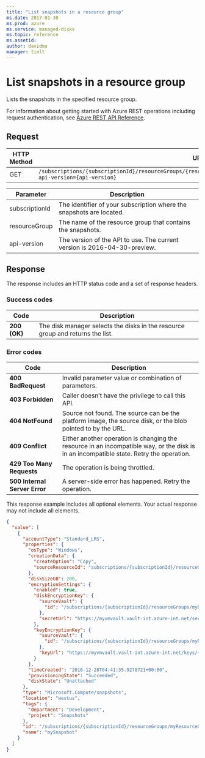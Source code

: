 ```yaml
---
title: "List snapshots in a resource group"
ms.date: 2017-01-30
ms.prod: azure
ms.service: managed-disks
ms.topic: reference
ms.assetid: 
author: davidmu
manager: timlt
---
```


# List snapshots in a resource group

Lists the snapshots in the specified resource group.

For information about getting started with Azure REST operations including request authentication, see [Azure REST API Reference](../../../../index.md).

## Request

| HTTP Method | URI|  
| ----------- |----|  
| GET | `/subscriptions/{subscriptionId}/resourceGroups/{resourceGroup}/providers/Microsoft.Compute/snapshots/?api-version={api-version}` |

| Parameter | Description |
| --------- | ----------- |
| subscriptionId | The identifier of your subscription where the snapshots are located. |
| resourceGroup | The name of the resource group that contains the snapshots. |
| api-version | The version of the API to use. The current version is 2016-04-30-preview. |
 

## Response

The response includes an HTTP status code and a set of response headers.  

### Success codes

| Code | Description |
| ---- | ----------- |
| **200 (OK)** | The disk manager selects the disks in the resource group and returns the list. | 

### Error codes

| Code | Description |
| ---- | ----------- |
| **400 BadRequest** | Invalid parameter value or combination of parameters. | 
| **403 Forbidden** | Caller doesn’t have the privilege to call this API. | 
| **404 NotFound** | Source not found. The source can be the platform image, the source disk, or the blob pointed to by the URL. |
| **409 Conflict** | Either another operation is changing the resource in an incompatible way, or the disk is in an incompatible state. Retry the operation. | 
| **429 Too Many Requests** | The operation is being throttled. |
| **500 Internal Server Error** |  A server-side error has happened. Retry the operation. |   

This response example includes all optional elements. Your actual response may not include all elements.

```json
{ 
  "value": [ 
    { 
      "accountType": "Standard_LRS",
      "properties": { 
        "osType": "Windows", 
        "creationData": { 
          "createOption": "Copy", 
          "sourceResourceId": "subscriptions/{subscriptionId}/resourceGroups/myResourceGroup/providers/Microsoft.Compute/snapshots/mySnapshot" 
        }, 
        "diskSizeGB": 200, 
        "encryptionSettings": { 
          "enabled": true, 
          "diskEncryptionKey": { 
            "sourceVault": { 
              "id": "/subscriptions/{subscriptionId}/resourceGroups/myResourceGroup/providers/Microsoft.KeyVault/vaults/myVMVault" 
            }, 
            "secretUrl": "https://myvmvault.vault-int.azure-int.net/secrets/{secret}" 
          }, 
          "keyEncryptionKey": { 
            "sourceVault": { 
              "id": "/subscriptions/{subscriptionId}/resourceGroups/myResourceGroup/providers/Microsoft.KeyVault/vaults/myVMVault" 
            }, 
            "keyUrl": "https://myvmvault.vault-int.azure-int.net/keys/{key}" 
          } 
        }, 
        "timeCreated": "2016-12-28T04:41:35.9278721+00:00", 
        "provisioningState": "Succeeded",
        "diskState": "Unattached" 
      }, 
      "type": "Microsoft.Compute/snapshots", 
      "location": "westus", 
      "tags": { 
        "department": "Development", 
        "project": "Snapshots" 
      }, 
      "id": "/subscriptions/{subscriptionId}/resourceGroups/myResourceGroup/providers/Microsoft.Compute/snapshots/mySnapshot", 
      "name": "mySnapshot" 
    } 
  ]
}    
```
 